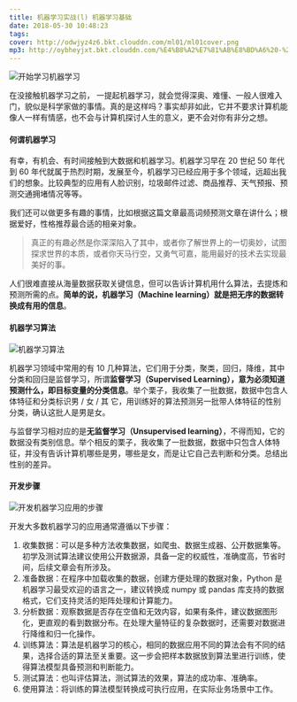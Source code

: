 ```yaml
---
title: 机器学习实战(l) 机器学习基础
date: 2018-05-30 10:48:23
tags:
cover: http://odwjyz4z6.bkt.clouddn.com/ml01/ml01cover.png
mp3: http://oybheyjxt.bkt.clouddn.com/%E4%B8%A2%E7%81%AB%E8%BD%A6%20-%20%E9%A3%8E%E6%99%AF.mp3
---
```

![开始学习机器学习](http://odwjyz4z6.bkt.clouddn.com/ml01-start.jpeg)

在没接触机器学习之前， 一提起机器学习，就会觉得深奥、难懂、一般人很难入门，貌似是科学家做的事情。真的是这样吗？事实却非如此，它并不要求计算机能像人一样有情感，也不会与计算机探讨人生的意义，更不会对你有非分之想。

#### 何谓机器学习

有幸，有机会、有时间接触到大数据和机器学习。机器学习早在 20 世纪 50 年代到 60 年代就属于热烈时期，发展至今，机器学习已经应用于多个领域，远超出我们的想象。比较典型的应用有人脸识别，垃圾邮件过滤、商品推荐、天气预报、预测交通拥堵情况等等。

我们还可以做更多有趣的事情，比如根据这篇文章最高词频预测文章在讲什么；根据爱好，性格推荐最合适的相亲对象。

> 真正的有趣必然是你深深陷入了其中，或者你了解世界上的一切奥妙，试图探求世界的本质，或者你天马行空，又勇气可嘉，能用最好的技术去实现最美好的事。

人们很难直接从海量数据获取关键信息，但可以告诉计算机用什么算法，去提炼和预测所需的点。**简单的说，机器学习（Machine learning）就是把无序的数据转换成有用的信息**。


#### 机器学习算法
![机器学习算法](http://odwjyz4z6.bkt.clouddn.com/ml01/ml_algorithm.jpg)

机器学习领域中常用的有 10 几种算法，它们用于分类，聚类，回归，降维，其中分类和回归是监督学习，所谓**监督学习（Supervised Learning），意为必须知道预测什么，即目标变量的分类信息**。举个栗子，我收集了一批数据，数据中包含人体特征和分类标识男 / 女 / 其
它，用训练好的算法预测另一批带人体特征的性别分类，确认这批人是男是女。

与监督学习相对应的是**无监督学习（Unsupervised learning）**，不得而知，它的数据没有类别信息。举个相反的栗子，我收集了一批数据，数据中只包含人体特征，并没有告诉计算机哪些是男，哪些是女，而是让它自己去判断和分类。总结出性别的差异。


####  开发步骤
![开发机器学习应用的步骤](http://odwjyz4z6.bkt.clouddn.com/ml01/ml_steps.jpg)

开发大多数机器学习的应用通常遵循以下步骤：
1. 收集数据：可以是多种方法收集数据，如爬虫、数据生成器、公开数据集等。初学及测试算法建议使用公开数据源，具备一定的权威性，准确度高，节省时间，后续文章会有所涉及。
2. 准备数据：在程序中加载收集的数据，创建方便处理的数据对象，Python 是机器学习最受欢迎的语言之一，建议转换成 numpy 或 pandas 库支持的数据格式，它们支持灵活的矩阵处理和计算能力。
3. 分析数据：观察数据是否存在空值和无效内容，如果有条件，建议数据图形化，更直观的看到数据分布。在处理大量特征的复杂数据时，还需要对数据进行降维和归一化操作。
4. 训练算法：算法是机器学习的核心，相同的数据应用不同的算法会有不同的结果，选择合适的算法至关重要。这一步会把样本数据放到算法里进行训练，使得算法模型具备预测和判断能力。
5. 测试算法：也叫评估算法，测试算法的效果，算法的成功率、准确率。
6. 使用算法：将训练的算法模型转换成可执行应用，在实际业务场景中工作。


